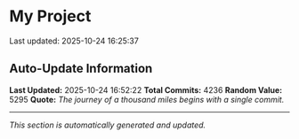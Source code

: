 # My Project


Last updated: 2025-10-24 16:25:37



















































































































































































































































































































































































































































































































































































































































































































































































































































































































































































































































































































































































































































































































































































































































































































































































































































































































































































































































































































































































































































































































































































































































































































































































































































































































































































































































































































































































































































































































































































































































































































































































































































































































































































































































































































































































































































































































































































































































































































































































































































































































































































































































































































































































































































































































































































































































































































































































































## Auto-Update Information

**Last Updated:** 2025-10-24 16:52:22
**Total Commits:** 4236
**Random Value:** 5295
**Quote:** _The journey of a thousand miles begins with a single commit._

---
_This section is automatically generated and updated._